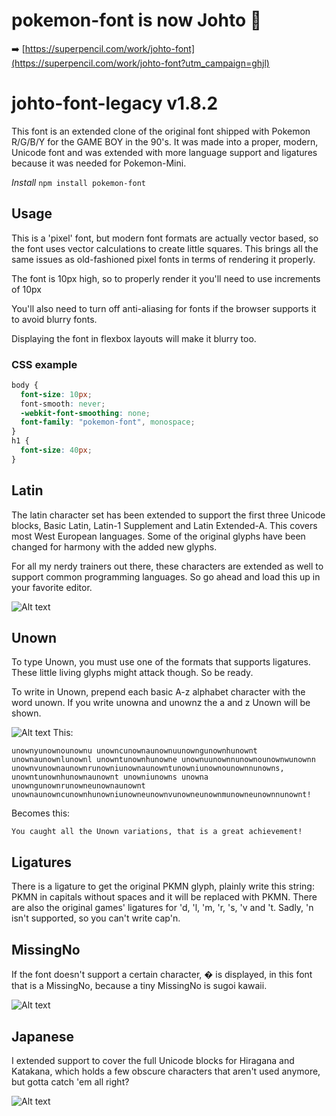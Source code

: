 # pokemon-font is now Johto 🎊

➡️ [https://superpencil.com/work/johto-font](https://superpencil.com/work/johto-font?utm_campaign=ghjl)

# johto-font-legacy v1.8.2

This font is an extended clone of the original font shipped with Pokemon R/G/B/Y for the GAME BOY in the 90's. It was made into a proper, modern, Unicode font and was extended with more language support and ligatures because it was needed for Pokemon-Mini.

_Install_ `npm install pokemon-font`

## Usage

This is a 'pixel' font, but modern font formats are actually vector based, so the font uses vector calculations to create little squares. This brings all the same issues as old-fashioned pixel fonts in terms of rendering it properly.

The font is 10px high, so to properly render it you'll need to use increments of 10px

You'll also need to turn off anti-aliasing for fonts if the browser supports it to avoid blurry fonts.

Displaying the font in flexbox layouts will make it blurry too.

### CSS example

```css
body {
  font-size: 10px;
  font-smooth: never;
  -webkit-font-smoothing: none;
  font-family: "pokemon-font", monospace;
}
h1 {
  font-size: 40px;
}
```

## Latin

The latin character set has been extended to support the first three Unicode blocks, Basic Latin, Latin-1 Supplement and Latin Extended-A. This covers most West European languages. Some of the original glyphs have been changed for harmony with the added new glyphs.

For all my nerdy trainers out there, these characters are extended as well to support common programming languages. So go ahead and load this up in your favorite editor.

![Alt text](/img/Latin.png?raw=true "pokemon-font Latin Glyphs")

## Unown

To type Unown, you must use one of the formats that supports ligatures. These little living glyphs might attack though. So be ready.

To write in Unown, prepend each basic A-z alphabet character with the word unown. If you write unowna and unownz the a and z Unown will be shown.

![Alt text](/img/Unown.png?raw=true "pokemon-font Font Unown Glyphs")
This:

```
unownyunownounownu unowncunownaunownuunowngunownhunownt unownaunownlunownl unowntunownhunowne unownuunownnunownounownwunownn unownvunownaunownrunowniunownaunowntunowniunownounownnunowns, unowntunownhunownaunownt unowniunowns unowna unowngunownrunowneunownaunownt unownaunowncunownhunowniunowneunownvunowneunownmunowneunownnunownt!
```

Becomes this:

```
You caught all the Unown variations, that is a great achievement!
```

## Ligatures

There is a ligature to get the original PKMN glyph, plainly write this string: PKMN in capitals without spaces and it will be replaced with PKMN.
There are also the original games' ligatures for 'd, 'l, 'm, 'r, 's, 'v and 't. Sadly, 'n isn't supported, so you can't write cap'n.

## MissingNo

If the font doesn't support a certain character, � is displayed, in this font that is a MissingNo, because a tiny MissingNo is sugoi kawaii.

![Alt text](/img/MissingNo.png?raw=true "pokemon-font Font MissingNo Glyph")

## Japanese

I extended support to cover the full Unicode blocks for Hiragana and Katakana, which holds a few obscure characters that aren't used anymore, but gotta catch 'em all right?

![Alt text](/img/Japanese.png?raw=true "pokemon-font Font Japanese Glyphs")

